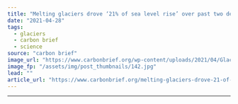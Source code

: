 ```yaml
---
title: "Melting glaciers drove ‘21% of sea level rise’ over past two decades"
date: "2021-04-28"
tags: 
  - glaciers
  - carbon brief
  - science
source: "carbon brief"
image_url: "https://www.carbonbrief.org/wp-content/uploads/2021/04/Glacier-Bay-Alaska-583x372.jpg"
image_fp: "/assets/img/post_thumbnails/142.jpg"
lead: ""
article_url: "https://www.carbonbrief.org/melting-glaciers-drove-21-of-sea-level-rise-over-past-two-decades"
---
```


---

